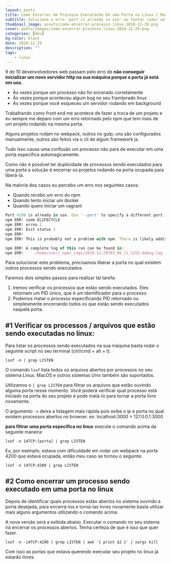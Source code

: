 ```yaml
---
layout: posts
title: Como Encerrar Um Processo Executando Em uma Porta no Linux / MacOS
subtitle: Solucione o erro 'port is already in use' ao tentar rodar um servidor http
thumbnail_image: assets/como-encerrar-processo-linux-2018-12-29.png
cover: posts/images/como-encerrar-processo-linux-2018-12-29.png
categories: [dev]
bg-color: black
date: 2018-12-29
description: ""
tags:
	- linux
---
```


9 de 10 desenvolvedores web passam pelo erro de **não conseguir inicializar um novo servidor http na sua máquina porque a porta já está em uso.**

- Às vezes porque um processo não foi encerado corretamente
- Às vezes porque aconteceu algum bug no seu framijerado linux
- Às vezes porque você esqueceu um servidor rodando em background

Trabalhando como front end me acontece de fazer a troca de um projeto e eu sempre me deparo com um erro retornado pelo npm que tem mais de um projeto rodando na mesma porta.

Alguns projetos rodam no webpack, outros no gulp; uns são configurados manualmente, outros são feitos via o cli de algum framework js.

Tudo isso causa uma confusão um processo não para de executar em uma porta específica automagicamente.

Como não é possível ter duplicidade de processos sendo executados para uma porta a solução é encerrar os projetos rodando na porta ocupada para liberá-la.

Na maioria dos casos eu percebo um erro nos seguintes casos:

- Quando recebo um erro do npm
- Quando tento iniciar um docker
- Quando quero iniciar um vagrant

```js
Port 4200 is already in use. Use '--port' to specify a different port.
npm ERR! code ELIFECYCLE
npm ERR! errno 1
npm ERR! Exit status 1
npm ERR!
npm ERR! This is probably not a problem with npm. There is likely additional logging output above.

npm ERR! A complete log of this run can be found in:
npm ERR!     /home/user/.npm/_logs/2018-12-29T03_06_11_125Z-debug.log
```

Para solucionar este problema, precisamos liberar a porta no qual existem outros processos sendo executados.

Faremos dois simples passos para realizar tal tarefa:

1. Iremos verificar os processos que estão sendo executados. Eles retornam um PID único, que é um identificador para o processo.
2. Podemos matar o processo específicando PID retornado ou simplesmente encerrando todos os que estão sendo executados naquela porta.

## #1 Verificar os processos / arquivos que estão sendo executadas no linux:

Para listar os processos sendo executados na sua máquina basta rodar o seguinte script no seu terminal (ctrl/cmd + alt + t).

`lsof -n | grep LISTEN`

O comando `lsof` lista todos os arquivos abertos por processos no seu sistema Linux. MacOS e outros sistemas Unix também são suportados.

Utilizamos o `| grep LISTEN` para filtrar os arquivos que estão ouvindo alguma porta nesse momento. Você poderá verificar qual processo está iniciado na porta do seu projeto e pode matá-lo para tornar a porta livre novamente.

O argumento `-n` deixa a listagem mais rápida pois exibe o ip e porta no qual existem processos abertos no browser. ex: localhost:3000 > 127.0.0.1:3000

**para filtrar uma porta específica no linux** execute o comando acima da seguinte maneira:

`lsof -n 14TCP:[porta] | grep LISTEN`

Eu, por exemplo, estava com dificuldade em rodar um webpack na porta 4200 que estava ocupada, então meu caso se tornou o seguinte:

`lsof -n 14TCP:4200 | grep LISTEN`

## #2 Como encerrar um processo sendo executado em uma porta no linux

Depois de identificar quais processos estão abertos no sistema ouvindo a porta desejada, para encerrá-los e torná-las livres novamente basta utilizar mais alguns argumentos utilizando o comando acima.

A nova versão será a exibida abaixo. Executar o comando no seu sistema irá encerrar os processos abertos. Tenha certeza de que é isso que quer fazer.

`lsof -n -i4TCP:4200 | grep LISTEN | awk '{ print $2 }' | xargs kill`

Com isso as portas que estava querendo executar seu projeto no linux já estarão livres.

